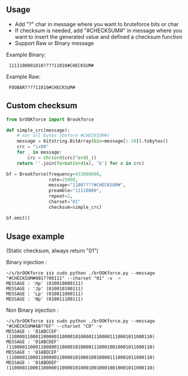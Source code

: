 Usage
-----

 - Add "?" char in message where you want to bruteforce bits or char
 - If checksum is needed, add "#CHECKSUM#" in message where you want to insert the generated value and defined a checksum function
 - Support Raw or Binary message

Example Binary: 
```
 1111100001010????11010#CHECKSUM#
```

Example Raw:
```
 FOOBAR????11010#CHECKSUM#
```




Custom checksum
---------------
```python
from brOOKforce import Brookforce

def simple_crc(message):
    # xor all bytes (before #CHECKSUM#)
    message = bitstring.BitArray(bin=message[:-10]).tobytes()
    crc = "\x00"
    for _ in message:
        crc = chr(ord(crc)^ord(_))
    return ''.join(format(ord(x), 'b') for x in crc)

bf = Brookforce(frequency=433000000, 
                rate=25000, 
                message="1100????#CHECKSUM#", 
                preamble="11110000",
                repeat=2,
                charset="01"
                checksum=simple_crc)

bf.emit()
```

Usage example
-------------

(Static checksum, always return "01")

Binary injection :
```
~/s/brOOKforce ❯❯❯ sudo python ./brOOKforce.py --message "#CHECKSUM#001??00111" --charset "01" -v  ⏎
MESSAGE : 'Hp' (010010000111)
MESSAGE : 'Jp' (010010100111)
MESSAGE : 'Lp' (010011000111)
MESSAGE : 'Np' (010011100111)
```

Non Binary injection :
```
~/s/brOOKforce ❯❯❯ sudo python ./brOOKforce.py --message "#CHECKSUM#AB??EF" --charset "CD" -v
MESSAGE : '01ABCCEF' (110000110001100000110000101000011100001110001011000110)
MESSAGE : '01ABCDEF' (110000110001100000110000101000011100010010001011000110)
MESSAGE : '01ABDCEF' (110000110001100000110000101000100100001110001011000110)
MESSAGE : '01ABDDEF' (110000110001100000110000101000100100010010001011000110)
```